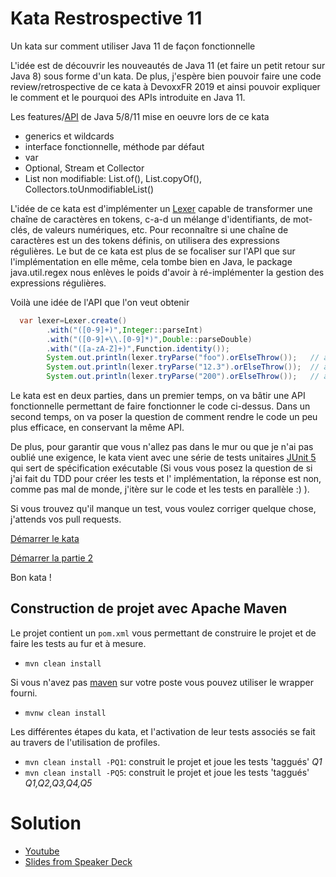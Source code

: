 # Kata Restrospective 11

Un kata sur comment utiliser Java 11 de façon fonctionnelle

L'idée est de découvrir les nouveautés de Java 11 (et faire un petit retour sur Java 8) sous forme d'un kata.
De plus, j'espère bien pouvoir faire une code review/retrospective de ce kata à DevoxxFR 2019 et ainsi pouvoir expliquer
le comment et le pourquoi des APIs introduite en Java 11.

Les features/[API](https://docs.oracle.com/en/java/javase/11/docs/api/index.html) de Java 5/8/11 mise en oeuvre lors de
ce kata

- generics et wildcards
- interface fonctionnelle, méthode par défaut
- var
- Optional, Stream et Collector
- List non modifiable: List.of(), List.copyOf(), Collectors.toUnmodifiableList()

L'idée de ce kata est d'implémenter un [Lexer](https://en.wikipedia.org/wiki/Lexer) capable de transformer une chaîne de
caractères en tokens, c-a-d un mélange d'identifiants, de mot-clés, de valeurs numériques, etc.
Pour reconnaître si une chaîne de caractères est un des tokens définis, on utilisera des expressions régulières.
Le but de ce kata est plus de se focaliser sur l'API que sur l'implémentation en elle même, cela tombe bien en Java, le
package java.util.regex nous enlèves le poids d'avoir à ré-implémenter la gestion des expressions régulières.

Voilà une idée de l'API que l'on veut obtenir

```java
  var lexer=Lexer.create()
        .with("([0-9]+)",Integer::parseInt)
        .with("([0-9]+\\.[0-9]*)",Double::parseDouble)
        .with("([a-zA-Z]+)",Function.identity());
        System.out.println(lexer.tryParse("foo").orElseThrow());   // affiche la chaine foo
        System.out.println(lexer.tryParse("12.3").orElseThrow());  // affiche la valeur flottante 12.3
        System.out.println(lexer.tryParse("200").orElseThrow());   // affiche la valeur entière 200
```

Le kata est en deux parties, dans un premier temps, on va bâtir une API fonctionnelle permettant de faire fonctionner le
code ci-dessus.
Dans un second temps, on va poser la question de comment rendre le code un peu plus efficace, en conservant la même API.

De plus, pour garantir que vous n'allez pas dans le mur ou que je n'ai pas oublié une exigence,
le kata vient avec une série de tests unitaires [JUnit 5](https://junit.org/junit5/docs/current/user-guide/) qui sert de
spécification exécutable (Si vous vous posez la question de si j'ai fait du TDD pour créer les tests et l'
implémentation, la réponse est non, comme pas mal de monde, j'itère sur le code et les tests en parallèle :) ).

Si vous trouvez qu'il manque un test, vous voulez corriger quelque chose, j'attends vos pull requests.

[Démarrer le kata](kata.md)

[Démarrer la partie 2](kata-part2.md)

Bon kata !

## Construction de projet avec Apache Maven

Le projet contient un `pom.xml` vous permettant de construire le projet et de faire les tests au fur et à mesure.

- `mvn clean install`

Si vous n'avez pas [maven](http://maven.apache.org/) sur votre poste vous pouvez utiliser le wrapper fourni.

- `mvnw clean install`

Les différentes étapes du kata, et l'activation de leur tests associés se fait au travers de l'utilisation de profiles.

- `mvn clean install -PQ1`: construit le projet et joue les tests 'taggués' _Q1_
- `mvn clean install -PQ5`: construit le projet et joue les tests 'taggués' _Q1,Q2,Q3,Q4,Q5_

# Solution

- [Youtube](https://www.youtube.com/watch?v=ddcmqeuV_9E)
- [Slides from Speaker Deck](./kata-retrospective-devoxx2019.pdf)
  
  
